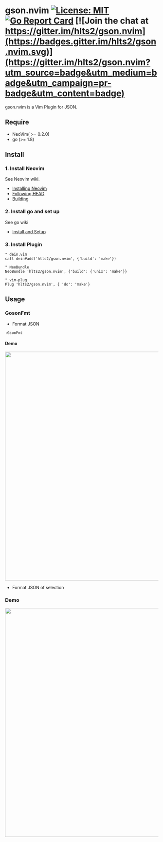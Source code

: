 # gson.nvim  [![License: MIT](https://img.shields.io/badge/License-MIT-blue.svg)](https://opensource.org/licenses/MIT) [![Go Report Card](https://goreportcard.com/badge/github.com/hlts2/gson.nvim)](https://goreportcard.com/report/github.com/hlts2/gson.nvim) [![Join the chat at https://gitter.im/hlts2/gson.nvim](https://badges.gitter.im/hlts2/gson.nvim.svg)](https://gitter.im/hlts2/gson.nvim?utm_source=badge&utm_medium=badge&utm_campaign=pr-badge&utm_content=badge)

gson.nvim is a Vim Plugin for JSON.

## Require

- NeoVim( >= 0.2.0)
- go (>= 1.8)

## Install

### 1. Install Neovim
See Neovim wiki.

- [Installing Neovim](https://github.com/neovim/neovim/wiki/Installing-Neovim)
- [Following HEAD](https://github.com/neovim/neovim/wiki/Following-HEAD)
- [Building](https://github.com/neovim/neovim/wiki/Building-Neovim)

### 2. Install go and set up
See go wiki

- [Install and Setup](https://github.com/golang/go/wiki#working-with-go)

### 3. Install Plugin
```vim
" dein.vim
call dein#add('hlts2/gson.nvim', {'build': 'make'})

" NeoBundle
NeoBundle 'hlts2/gson.nvim', {'build': {'unix': 'make'}}

" vim-plug
Plug 'hlts2/gson.nvim', { 'do': 'make'}
```

## Usage
### GosonFmt
- Format JSON

```vim
:GsonFmt
```

#### Demo
<img src="./demo/fmt_demo_1.gif" width="750">

- Format JSON of selection

### Demo
<img src="./demo/fmt_demo_2.gif" width="750">
